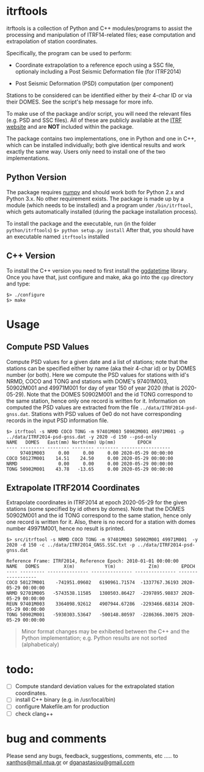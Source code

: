 # itrftools

itrftools is a collection of Python and C++ modules/programs to assist the 
processing and manipulation of ITRF14-related files; ease computation and 
extrapolation of station coordinates.

Specifically, the program can be used to perform:

* Coordinate extrapolation to a reference epoch using a SSC file, optionaly
      including a Post Seismic Deformation file (for ITRF2014)

* Post Seismic Deformation (PSD) computation (per component)

Stations to be considered can be identified either by their 4-char ID or via
their DOMES. See the script's help message for more info.

To make use of the package and/or script, you will need the relevant files
(e.g. PSD and SSC files). All of these are publicly available at the 
[ITRF website](http://itrf.ensg.ign.fr/) and are **NOT** included within the 
package.

The package contains two implementations, one in Python and one in C++, which 
can be installed individually; both give identical results and work exactly 
the same way. Users only need to install one of the two implementations.

## Python Version

The package requires [numpy](http://www.numpy.org/) and should work both for
Python 2.x and Python 3.x. No other requirement exists. The package is made up 
by a module (which needs to be installed) and a program under `/bin/itrftool`, 
which gets automatically installed (during the package installation process).

To install the package and the executable, run (in the folder `python/itrftools`)
`$> python setup.py install`
After that, you should have an executable named `itrftools` installed

## C++ Version

To install the C++ version you need to first install the 
[ggdatetime](https://github.com/xanthospap/ggdatetime.git) library. Once you 
have that, just configure and make, aka go into the `cpp` directory and type:
```
$> ./configure
$> make
```


# Usage

## Compute PSD Values
Compute PSD values for a given date and a list of stations; note that the stations 
can be specified either by name (aka their 4-char id) or by DOMES number (or both).
Here we compute the PSD values for stations with id's NRMD, COCO and TONG and stations with 
DOME's 97401M003, 50902M001 and 49971M001 for day of year 150 of year 2020 (that is
2020-05-29). Note that the DOMES 50902M001 and the id TONG correspond to the same station, 
hence only one record is written for it. Information on computed the PSD values are
extracted from the file `../data/ITRF2014-psd-gnss.dat`. Stations with PSD values of 0e0 
do not have corresponding records in the input PSD information file.
```
$> itrftool -s NRMD COCO TONG -m 97401M003 50902M001 49971M001 -p ../data/ITRF2014-psd-gnss.dat -y 2020 -d 150 --psd-only
NAME   DOMES   East(mm) North(mm) Up(mm)        EPOCH
---- --------- -------- -------- -------- ------------------
     97401M003     0.00     0.00     0.00 2020-05-29 00:00:00
COCO 50127M001    14.51    24.50     0.00 2020-05-29 00:00:00
NRMD               0.00     0.00     0.00 2020-05-29 00:00:00
TONG 50902M001    43.78   -13.65     0.00 2020-05-29 00:00:00
```
## Extrapolate ITRF2014 Coordinates
Extrapolate coordinates in ITRF2014 at epoch 2020-05-29 for the given stations (some 
specified by id others by domes). Note that the DOMES 50902M001 and the id TONG correspond to the same station,
hence only one record is written for it. Also, there is no record for a station with 
domes number 49971M001, hence no result is printed.
```
$> src/itrftool -s NRMD COCO TONG -m 97401M003 50902M001 49971M001  -y 2020 -d 150 -c ../data/ITRF2014_GNSS.SSC.txt -p ../data/ITRF2014-psd-gnss.dat

Reference Frame: ITRF2014, Reference Epoch: 2010-01-01 00:00:00
NAME   DOMES         X(m)           Y(m)            Z(m)        EPOCH
---- --------- --------------- --------------- --------------- ------------------
COCO 50127M001    -741951.09602   6190961.71574  -1337767.36193 2020-05-29 00:00:00
NRMD 92701M005   -5743538.11585   1380503.86427  -2397895.98837 2020-05-29 00:00:00
REUN 97401M003    3364098.92612   4907944.67286  -2293466.68314 2020-05-29 00:00:00
TONG 50902M001   -5930303.53647   -500148.80597  -2286366.30075 2020-05-29 00:00:00
```

> Minor format changes may be exhibeted between the C++ and the Python implementation; 
> e.g. Python results are not sorted (alphabeticaly)

# todo:

 - [ ] Compute standard deviation values for the extrapolated station coordinates.
 - [ ] install C++ binary (e.g. in /usr/local/bin)
 - [ ] configure Makefile.am for production
 - [ ] check clang++

# bug and comments

Please send any bugs, feedback, suggestions, comments, etc ..... to
xanthos@mail.ntua.gr or dganastasiou@gmail.com
